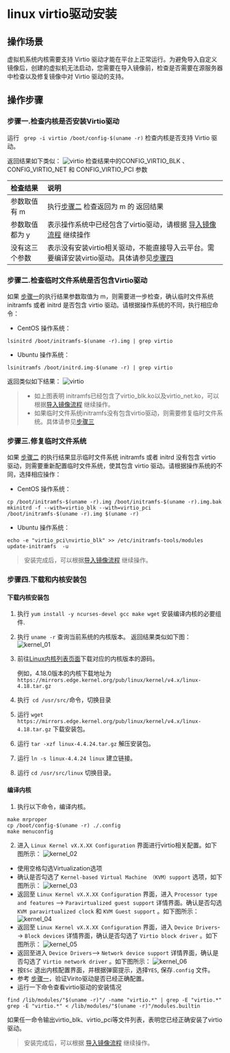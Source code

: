# linux virtio驱动安装

## 操作场景
虚拟机系统内核需要支持 Virtio 驱动才能在平台上正常运行。为避免导入自定义镜像后，创建的虚拟机无法启动，您需要在导入镜像前，检查是否需要在源服务器中检查以及修复镜像中对 Virtio 驱动的支持。

## 操作步骤

<span id = "CheckVirtio"></span>

### 步骤一.检查内核是否安装Virtio驱动

 运行 ` grep -i virtio /boot/config-$(uname -r)` 检查内核是否支持 Virtio 驱动。

返回结果如下类似：
![virtio](../images/customimage/virtio_check.png)
检查结果中的CONFIG_VIRTIO_BLK 、CONFIG_VIRTIO_NET 和 CONFIG_VIRTIO_PCI 参数

|检查结果|说明 |
|:---|:--- |
|参数取值有 m|执行[步骤二](#CheckVirtioForInitramfs) 检查返回为 m 的 返回结果 |
|参数取值都为 y|表示操作系统中已经包含了virtio驱动，请根据 [导入镜像流程](https://docs.ucloud.cn/UCloudStack/customimage/README?id=_3-导入镜像流程)  继续操作 |
|没有这三个参数|表示没有安装virtio相关驱动，不能直接导入云平台。需要编译安装virtio驱动。具体请参见[步骤四](#DownloadKernel) |

<span id = "CheckVirtioForInitramfs"></span>

### 步骤二.检查临时文件系统是否包含Virtio驱动
如果 [步骤一](#CheckVirtio)的执行结果参数取值为 m，则需要进一步检查，确认临时文件系统 initramfs 或者 initrd 是否包含 virtio 驱动。请根据操作系统的不同，执行相应命令：
* CentOS 操作系统：
```
lsinitrd /boot/initramfs-$(uname -r).img | grep virtio

```
* Ubuntu 操作系统：
```
lsinitramfs /boot/initrd.img-$(uname -r) | grep virtio
```
返回类似如下结果：
![virtio](../images/customimage/virtio_check_02.png)

> - 如上图表明 initramfs已经包含了virtio_blk.ko以及virtio_net.ko，可以根据[导入镜像流程](https://docs.ucloud.cn/UCloudStack/customimage/README?id=_3-导入镜像流程) 继续操作。
> - 如果临时文件系统initramfs没有包含virtio驱动，则需要修复临时文件系统。具体请参见[步骤三](#ReconfigureInitramfs)



<span id = "ReconfigureInitramfs"></span>

### 步骤三.修复临时文件系统
如果 [步骤二](#CheckVirtioForInitramfs) 的执行结果显示临时文件系统 initramfs 或者 initrd 没有包含 virtio 驱动，则需要重新配置临时文件系统，使其包含 virtio 驱动。请根据操作系统的不同，选择相应操作：
* CentOS 操作系统：
```
cp /boot/initramfs-$(uname -r).img /boot/initramfs-$(uname -r).img.bak
mkinitrd -f --with=virtio_blk --with=virtio_pci /boot/initramfs-$(uname -r).img $(uname -r)

```
* Ubuntu 操作系统：
```
echo -e "virtio_pci\nvirtio_blk" >> /etc/initramfs-tools/modules
update-initramfs  -u
```
> 安装完成后，可以根据[导入镜像流程](https://docs.ucloud.cn/UCloudStack/customimage/README?id=_3-导入镜像流程) 继续操作。

<span id = "DownloadKernel"></span>

### 步骤四.下载和内核安装包
#### 下载内核安装包
1. 执行  `yum install -y ncurses-devel gcc make wget` 安装编译内核的必要组件.
2. 执行 `uname -r` 查询当前系统的内核版本。
返回结果类似如下图：
![kernel_01](../images/customimage/kernel_01.png)
3. 前往[Linux内核列表页面](https://mirrors.edge.kernel.org/pub/linux/kernel/)下载对应的内核版本的源码。

    例如，4.18.0版本的内核下载地址为 `
    https://mirrors.edge.kernel.org/pub/linux/kernel/v4.x/linux-4.18.tar.gz`

4. 执行` cd /usr/src/`命令，切换目录

5. 运行 `wget https://mirrors.edge.kernel.org/pub/linux/kernel/v4.x/linux-4.18.tar.gz` 下载安装包。

6. 运行 `tar -xzf linux-4.4.24.tar.gz` 解压安装包。

7. 运行 `ln -s linux-4.4.24 linux` 建立链接。

8. 运行 `cd /usr/src/linux` 切换目录。
#### 编译内核
1. 执行以下命令，编译内核。
```
make mrproper
cp /boot/config-$(uname -r) ./.config
make menuconfig
```
2. 进入 `Linux Kernel vX.X.XX Configuration` 界面进行virtio相关配置。如下图所示：
![kernel_02](../images/customimage/kernel_02.png)
* 使用空格勾选Virtualization选项
* 确认是否勾选了 `Kernel-based Virtual Machine （KVM）support` 选项，如下图所示：
![kernel_03](../images/customimage/kernel_03.png)
* 返回至 `Linux Kernel vX.X.XX Configuration` 界面，进入 `Processor type and features` --> `Paravirtualized guest support` 详情界面。确认是否勾选 `KVM paravirtualized clock` 和 `KVM Guest support` 。如下图所示：
![kernel_04](../images/customimage/kernel_04.png)
* 返回至 `Linux Kernel vX.X.XX Configuration` 界面，进入 `Device Drivers`--> `Block devices` 详情界面，确认是否勾选了 `Virtio block driver` 。如下图所示：
![kernel_05](../images/customimage/kernel_05.png)
* 返回至进入 `Device Drivers`--> `Network device support` 详情界面，确认是否勾选了 `Virtio network driver` 。如下图所示：
![kernel_06](../images/customimage/kernel_06.png)
* 按`ESc` 退出内核配置界面，并根据弹窗提示，选择`YES`, 保存`.config` 文件。
* 参考 [步骤一](#CheckVirtio)，验证Virito驱动是否已经正确配置。
* 运行一下命令查看virtio驱动的安装情况
```
find /lib/modules/"$(uname -r)"/ -name "virtio.*" | grep -E "virtio.*"
grep -E "virtio.*" < /lib/modules/"$(uname -r)"/modules.builtin
```
如果任一命令输出virtio_blk、virtio_pci等文件列表，表明您已经正确安装了virtio驱动。

> 安装完成后，可以根据 [导入镜像流程](https://docs.ucloud.cn/UCloudStack/customimage/README?id=_3-导入镜像流程) 继续操作。